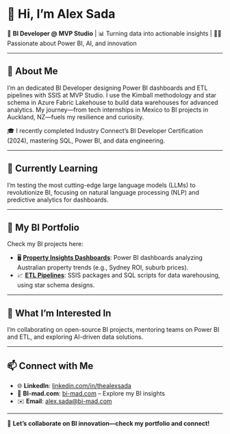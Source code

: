 # 👋 Hi, I’m Alex Sada

🎯 **BI Developer @ MVP Studio** | 📊 Turning data into actionable insights | 🧑‍💻 Passionate about Power BI, AI, and innovation  

---

## 👀 **About Me**
I’m an dedicated BI Developer designing Power BI dashboards and ETL pipelines with SSIS at MVP Studio. I use the Kimball methodology and star schema in Azure Fabric Lakehouse to build data warehouses for advanced analytics. My journey—from tech internships in Mexico to BI projects in Auckland, NZ—fuels my resilience and curiosity.

🎓 I recently completed Industry Connect’s BI Developer Certification (2024), mastering SQL, Power BI, and data engineering.

---

## 🌱 **Currently Learning**
I’m testing the most cutting-edge large language models (LLMs) to revolutionize BI, focusing on natural language processing (NLP) and predictive analytics for dashboards.

---

## 🔧 **My BI Portfolio**
Check my BI projects here:  
- 🖥️ **[Property Insights Dashboards](https://github.com/thealexsada/BI_Projects/tree/main/Property_Dashboards)**: Power BI dashboards analyzing Australian property trends (e.g., Sydney ROI, suburb prices).  
- 📈 **[ETL Pipelines](https://github.com/thealexsada/BI_Projects/tree/main/ETL_Pipelines)**: SSIS packages and SQL scripts for data warehousing, using star schema designs.  

---

## 💬 **What I’m Interested In**
I’m collaborating on open-source BI projects, mentoring teams on Power BI and ETL, and exploring AI-driven data solutions.

---

## 📫 **Connect with Me**
- 🌐 **LinkedIn**: [linkedin.com/in/thealexsada](https://linkedin.com/in/thealexsada)  
- 🌳 **BI-mad.com**: [bi-mad.com](https://bi-mad.com) – Explore my BI insights  
- ✉️ **Email**: [alex.sada@bi-mad.com](mailto:alex.sada@bi-mad.com)  

---

🤝 **Let’s collaborate on BI innovation—check my portfolio and connect!**
